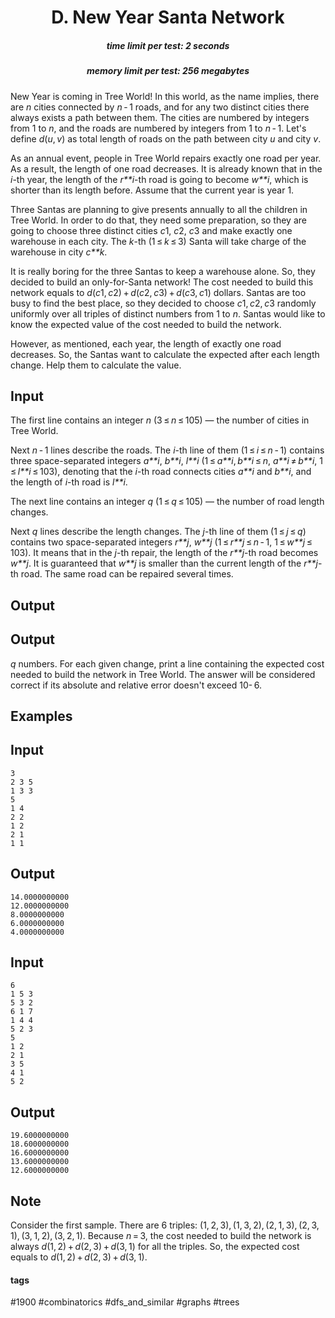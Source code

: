 <h1 style='text-align: center;'> D. New Year Santa Network</h1>

<h5 style='text-align: center;'>time limit per test: 2 seconds</h5>
<h5 style='text-align: center;'>memory limit per test: 256 megabytes</h5>

New Year is coming in Tree World! In this world, as the name implies, there are *n* cities connected by *n* - 1 roads, and for any two distinct cities there always exists a path between them. The cities are numbered by integers from 1 to *n*, and the roads are numbered by integers from 1 to *n* - 1. Let's define *d*(*u*, *v*) as total length of roads on the path between city *u* and city *v*.

As an annual event, people in Tree World repairs exactly one road per year. As a result, the length of one road decreases. It is already known that in the *i*-th year, the length of the *r**i*-th road is going to become *w**i*, which is shorter than its length before. Assume that the current year is year 1.

Three Santas are planning to give presents annually to all the children in Tree World. In order to do that, they need some preparation, so they are going to choose three distinct cities *c*1, *c*2, *c*3 and make exactly one warehouse in each city. The *k*-th (1 ≤ *k* ≤ 3) Santa will take charge of the warehouse in city *c**k*.

It is really boring for the three Santas to keep a warehouse alone. So, they decided to build an only-for-Santa network! The cost needed to build this network equals to *d*(*c*1, *c*2) + *d*(*c*2, *c*3) + *d*(*c*3, *c*1) dollars. Santas are too busy to find the best place, so they decided to choose *c*1, *c*2, *c*3 randomly uniformly over all triples of distinct numbers from 1 to *n*. Santas would like to know the expected value of the cost needed to build the network.

However, as mentioned, each year, the length of exactly one road decreases. So, the Santas want to calculate the expected after each length change. Help them to calculate the value.

## Input

The first line contains an integer *n* (3 ≤ *n* ≤ 105) — the number of cities in Tree World.

Next *n* - 1 lines describe the roads. The *i*-th line of them (1 ≤ *i* ≤ *n* - 1) contains three space-separated integers *a**i*, *b**i*, *l**i* (1 ≤ *a**i*, *b**i* ≤ *n*, *a**i* ≠ *b**i*, 1 ≤ *l**i* ≤ 103), denoting that the *i*-th road connects cities *a**i* and *b**i*, and the length of *i*-th road is *l**i*.

The next line contains an integer *q* (1 ≤ *q* ≤ 105) — the number of road length changes.

Next *q* lines describe the length changes. The *j*-th line of them (1 ≤ *j* ≤ *q*) contains two space-separated integers *r**j*, *w**j* (1 ≤ *r**j* ≤ *n* - 1, 1 ≤ *w**j* ≤ 103). It means that in the *j*-th repair, the length of the *r**j*-th road becomes *w**j*. It is guaranteed that *w**j* is smaller than the current length of the *r**j*-th road. The same road can be repaired several times.

## Output

## Output

 *q* numbers. For each given change, print a line containing the expected cost needed to build the network in Tree World. The answer will be considered correct if its absolute and relative error doesn't exceed 10- 6.

## Examples

## Input


```
3  
2 3 5  
1 3 3  
5  
1 4  
2 2  
1 2  
2 1  
1 1  

```
## Output


```
14.0000000000  
12.0000000000  
8.0000000000  
6.0000000000  
4.0000000000  

```
## Input


```
6  
1 5 3  
5 3 2  
6 1 7  
1 4 4  
5 2 3  
5  
1 2  
2 1  
3 5  
4 1  
5 2  

```
## Output


```
19.6000000000  
18.6000000000  
16.6000000000  
13.6000000000  
12.6000000000  

```
## Note

Consider the first sample. There are 6 triples: (1, 2, 3), (1, 3, 2), (2, 1, 3), (2, 3, 1), (3, 1, 2), (3, 2, 1). Because *n* = 3, the cost needed to build the network is always *d*(1, 2) + *d*(2, 3) + *d*(3, 1) for all the triples. So, the expected cost equals to *d*(1, 2) + *d*(2, 3) + *d*(3, 1).



#### tags 

#1900 #combinatorics #dfs_and_similar #graphs #trees 